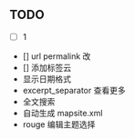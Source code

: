 

## TODO

- [ ] 1
- [] url permalink 改
- [] 添加标签云
- 显示日期格式
- excerpt_separator 查看更多
- 全文搜索
- 自动生成 mapsite.xml
- rouge 编辑主题选择

